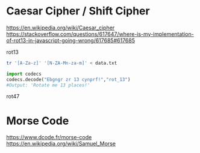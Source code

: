 # Caesar Cipher / Shift Cipher



https://en.wikipedia.org/wiki/Caesar_cipher
https://stackoverflow.com/questions/617647/where-is-my-implementation-of-rot13-in-javascript-going-wrong/617685#617685

rot13

```bash
tr '[A-Za-z]' '[N-ZA-Mn-za-m]' < data.txt
```

```python
import codecs
codecs.decode("Ebgngr zr 13 cynprf!","rot_13")
#Output: 'Rotate me 13 places!'
```


rot47




# Morse Code
https://www.dcode.fr/morse-code
https://en.wikipedia.org/wiki/Samuel_Morse




